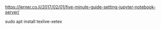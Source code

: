 https://lerner.co.il/2017/02/01/five-minute-guide-setting-jupyter-notebook-server/

sudo apt install texlive-xetex
